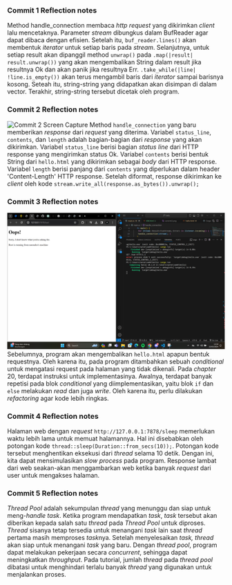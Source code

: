 ### Commit 1 Reflection notes
Method handle_connection membaca *http request* yang dikirimkan *client* lalu mencetaknya. Parameter *stream* dibungkus dalam BufReader agar dapat dibaca dengan efisien. Setelah itu, `buf_reader.lines()` akan membentuk *iterator* untuk setiap baris pada *stream*. Selanjutnya, untuk setiap result akan dipanggil method `unwrap()` pada `.map(|result| result.unwrap())` yang akan mengembalikan String dalam result jika resultnya Ok dan akan panik jika resultnya Err. `.take_while(|line| !line.is_empty())` akan terus mengambil baris dari *iterator* sampai barisnya kosong. Seteah itu, string-string yang didapatkan akan disimpan di dalam vector. Terakhir, string-string tersebut dicetak oleh program.

### Commit 2 Reflection notes
![Commit 2 Screen Capture](asssets/images/commit2.png)
Method `handle_connection` yang baru memberikan *response* dari *request* yang diterima. Variabel `status_line`, `contents`, dan `length` adalah bagian-bagian dari *response* yang akan dikirimkan. Variabel `status_line` berisi bagian *status line* dari HTTP response yang mengirimkan status Ok. Variabel `contents` berisi bentuk String dari `hello.html` yang dikirimkan sebagai *body* dari HTTP response. Variabel `length` berisi panjang dari `contents` yang diperlukan dalam header 'Content-Length' HTTP response. Setelah diformat, response dikirimkan ke *client* oleh kode `stream.write_all(response.as_bytes()).unwrap();`

### Commit 3 Reflection notes
![Commit 3 Screen Capture](assets/images/commit3.png)
Sebelumnya, program akan mengembalikan `hello.html` apapun bentuk requestnya. Oleh karena itu, pada program ditambahkan sebuah *conditional* untuk mengatasi request pada halaman yang tidak dikenali. Pada *chapter* 20, terdapat instruksi untuk implementasinya. Awalnya, terdapat banyak repetisi pada blok *conditional* yang diimplementasikan, yaitu blok `if` dan `else` melakukan *read* dan juga *write*. Oleh karena itu, perlu dilakukan *refactoring* agar kode lebih ringkas.

### Commit 4 Reflection notes
Halaman web dengan *request* `http://127.0.0.1:7878/sleep` memerlukan waktu lebih lama untuk memuat halamannya. Hal ini disebabkan oleh potongan kode `thread::sleep(Duration::from_secs(10));`. Potongan kode tersebut menghentikan eksekusi dari *thread* selama 10 detik. Dengan ini, kita dapat mensimulasikan *slow process* pada program. Response lambat dari web seakan-akan menggambarkan web ketika banyak *request* dari user untuk mengakses halaman.

### Commit 5 Reflection notes
*Thread Pool* adalah sekumpulan *thread* yang menunggu dan siap untuk meng-*handle task*. Ketika program mendapatkan *task*, *task* tersebut akan diberikan kepada salah satu *thread* pada *Thread Pool* untuk diproses. *Thread* sisanya tetap tersedia untuk menangani *task* lain saat *thread* pertama masih memproses *task*nya. Setelah menyelesaikan *task, thread* akan siap untuk menangani *task* yang baru. Dengan *thread pool*, program dapat melakukan pekerjaan secara *concurrent*, sehingga dapat meningkatkan *throughput*. Pada tutorial, jumlah *thread* pada *thread pool* dibatasi untuk menghindari terlalu banyak *thread* yang digunakan untuk menjalankan proses.